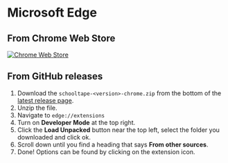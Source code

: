 # Microsoft Edge

## From Chrome Web Store

<a href="https://chromewebstore.google.com/detail/schooltape/denkadefchjkchlefgfhdmabagdcefhf"><img alt="Chrome Web Store" src="https://img.shields.io/badge/Chrome_Web_Store-b7bdf8?style=for-the-badge&logo=GoogleChrome&logoColor=24273a"></a>

## From GitHub releases

1. Download the `schooltape-<version>-chrome.zip` from the bottom of the [latest release page](https://github.com/schooltape/schooltape/releases/latest).
2. Unzip the file.
3. Navigate to `edge://extensions`
4. Turn on **Developer Mode** at the top right.
5. Click the **Load Unpacked** button near the top left, select the folder you downloaded and click ok.
6. Scroll down until you find a heading that says **From other sources**.
7. Done! Options can be found by clicking on the extension icon.
